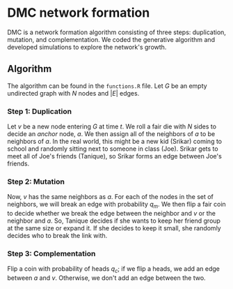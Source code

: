 # DMC network formation

DMC is a network formation algorithm consisting of three steps: duplication, mutation, and complementation. We coded the generative algorithm and developed simulations to explore the network's growth.

## Algorithm
The algorithm can be found in the `functions.R` file.
Let $G$ be an empty undirected graph with $N$ nodes and $|E|$ edges. 

### Step 1: Duplication
Let $v$ be a new node entering $G$ at time $t$. We roll a fair die with $N$ sides to decide an _anchor_ node, $a$. We then assign all of the neighbors of $a$ to be neighbors of $a$. In the real world, this might be a new kid (Srikar) coming to school and randomly sitting next to someone in class (Joe). Srikar gets to meet all of Joe's friends (Tanique), so Srikar forms an edge between Joe's friends.

### Step 2: Mutation
Now, $v$ has the same neighbors as $a$. For each of the nodes in the set of neighbors, we will break an edge with probability $q_m$. We then flip a fair coin to decide whether we break the edge between the neighbor and $v$ or the neighbor and $a$. So, Tanique decides if she wants to keep her friend group at the same size or expand it. If she decides to keep it small, she randomly decides who to break the link with.

### Step 3: Complementation
Flip a coin with probability of heads $q_c$; if we flip a heads, we add an edge between $a$ and $v$. Otherwise, we don't add an edge between the two.
